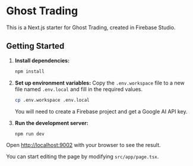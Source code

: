 # Ghost Trading

This is a Next.js starter for Ghost Trading, created in Firebase Studio.

## Getting Started

1.  **Install dependencies:**
    ```bash
    npm install
    ```

2.  **Set up environment variables:**
    Copy the `.env.workspace` file to a new file named `.env.local` and fill in the required values.
    ```bash
    cp .env.workspace .env.local
    ```
    You will need to create a Firebase project and get a Google AI API key.

3.  **Run the development server:**
    ```bash
    npm run dev
    ```

Open [http://localhost:9002](http://localhost:9002) with your browser to see the result.

You can start editing the page by modifying `src/app/page.tsx`.
